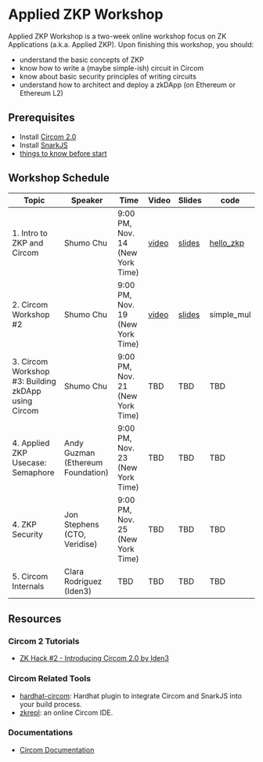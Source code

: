 # Applied ZKP Workshop

Applied ZKP Workshop is a two-week online workshop focus on ZK Applications (a.k.a. Applied ZKP). Upon finishing this workshop, you should:
* understand the basic concepts of ZKP
* know how to write a (maybe simple-ish) circuit in Circom
* know about basic security principles of writing circuits
* understand how to architect and deploy a zkDApp (on Ethereum or Ethereum L2)

## Prerequisites 

* Install [Circom 2.0](https://docs.circom.io/getting-started/installation/)
* Install [SnarkJS](https://github.com/iden3/snarkjs)
* [things to know before start](https://learn.0xparc.org/materials/circom/prereq-materials/prereq-understanding/)

## Workshop Schedule
<table>
    <th> Topic </th>
    <th> Speaker </th>
    <th> Time </th>
    <th> Video </th>
    <th> Slides </th>
    <th> code </th>
    <tbody>
        <tr>
            <td>
                1. Intro to ZKP and Circom
            </td>
            <td>
                Shumo Chu
            </td>
            <td>
                9:00 PM, Nov. 14 (New York Time)
            </td>
            <td>
                <a href="https://youtu.be/kHDdMIYHgLg"> video </a>
            </td>
            <td>
                <a href="./slides/1.pdf"> slides </a>
            </td>
            <td>
                <a href="./hello_zkp">hello_zkp</a>
            </td>
        </tr>
        <tr>
            <td>
                2. Circom Workshop #2
            </td>
            <td>
                Shumo Chu
            </td>
            <td>
                9:00 PM, Nov. 19 (New York Time)
            </td>
            <td>
                <a href="https://youtu.be/F-cXh30S0ho"> video </a>
            </td>
            <td>
                <a href="./slides/2.pdf"> slides </a>
            </td>
            <td>
                <a herf="./simple_mul"> simple_mul </a>
            </td>
        </tr>
         <tr>
            <td>
                3. Circom Workshop #3: Building zkDApp using Circom
            </td>
            <td>
                Shumo Chu
            </td>
            <td>
                9:00 PM, Nov. 21 (New York Time)
            </td>
            <td>
                TBD
            </td>
            <td>
                TBD
            </td>
            <td>
                TBD
            </td>
        </tr>
        <tr>
            <td>
                4. Applied ZKP Usecase: Semaphore
            </td>
            <td>
                Andy Guzman (Ethereum Foundation)
            </td>
            <td>
                9:00 PM, Nov. 23 (New York Time)
            </td>
            <td>
                TBD
            </td>
            <td>
                TBD
            </td>
            <td>
                TBD
            </td>
        </tr>
        <tr>
            <td>
                4. ZKP Security
            </td>
            <td>
                Jon Stephens (CTO, Veridise)
            </td>
            <td>
                9:00 PM, Nov. 25 (New York Time)
            </td>
            <td>
                TBD
            </td>
            <td>
                TBD
            </td>
            <td>
                TBD
            </td>
        </tr>
        <tr>
            <td>
                5. Circom Internals
            </td>
            <td>
                Clara Rodriguez (Iden3)
            </td>
            <td>
                TBD
            </td>
            <td>
                TBD
            </td>
            <td>
                TBD
            </td>
            <td>
                TBD
            </td>
        </tr>
    </tbody>        
</table>


## Resources

### Circom 2 Tutorials
* [ZK Hack #2 - Introducing Circom 2.0 by Iden3](https://www.youtube.com/watch?v=6XxVeBFmIFs)

### Circom Related Tools
* [hardhat-circom](https://github.com/projectsophon/hardhat-circom): Hardhat plugin to integrate Circom and SnarkJS into your build process.
* [zkrepl](https://zkrepl.dev/): an online Circom IDE.

### Documentations
* [Circom Documentation](https://docs.circom.io)
